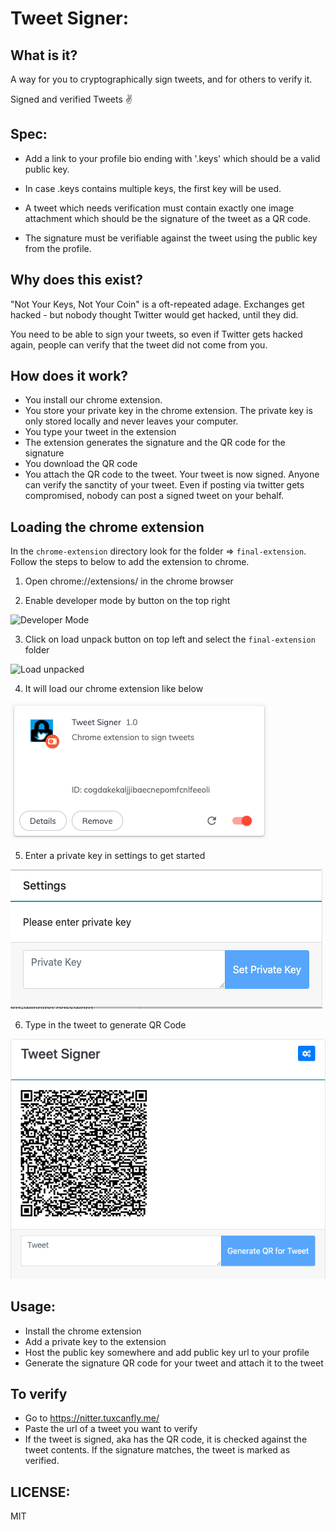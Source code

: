 Tweet Signer:
=============

What is it?
------------

A way for you to cryptographically sign tweets, and for others to verify it.

Signed and verified Tweets ✌

Spec:
-----

* Add a link to your profile bio ending with '.keys' which should be a valid
  public key.

* In case .keys contains multiple keys, the first key will be used.

* A tweet which needs verification must contain exactly one image attachment
  which should be the signature of the tweet as a QR code.

* The signature must be verifiable against the tweet using the public key from
  the profile.

Why does this exist?
----------------------

"Not Your Keys, Not Your Coin" is a oft-repeated adage. 
Exchanges get hacked - but nobody thought Twitter would get hacked, until they did. 

You need to be able to sign your tweets, so even if Twitter gets hacked again, people can verify that the tweet did not come from you.    

How does it work?
--------------------

- You install our chrome extension.
- You store your private key in the chrome extension. The private key is only stored locally and never leaves your computer.
- You type your tweet in the extension
- The extension generates the signature and the QR code for the signature
- You download the QR code
- You attach the QR code to the tweet. Your tweet is now signed. Anyone can verify the sanctity of your tweet. Even if posting via twitter gets compromised, nobody can post a signed tweet on your behalf. 



Loading the chrome extension
-------------------------------

In the `chrome-extension` directory look for the folder => `final-extension`. Follow the steps to below to add the extension to chrome.


1. Open chrome://extensions/ in the chrome browser


2. Enable developer mode by button on the top right 

![](https://lh4.googleusercontent.com/bRQJjstXpYmFXy_mna363Id00Pz8LJ6dDQCebJvJ990v_3WWcEifkCfsQ2HUxKZHM9G5hpmN--ZkqZ3XNDZ12IRYzHt0ClVEHaY3xOxkpRZF5pLpRgE9_R4iSHrrQrOEwCPIKa6V "Developer Mode")


3. Click on load unpack button on top left and select the `final-extension` folder

![](https://lh6.googleusercontent.com/-fBaT9aWtboCKa70SRuejDkLF-QxAsNRmOklhRaeMGtuVchCBX33pZ5KbiZr09t0xU7oNuWMzwp-eTnBfwSqcWTJG8S30FgzR8_MGMZMve77jmwlYRYoO3wEpXzWv8amInT5QYpT "Load unpacked")


4. It will load our chrome extension like below

 ![](chrome-extension/images/extension.png)

5. Enter a private key in settings to get started

![](chrome-extension/images/settings.png)

6. Type in the tweet to generate QR Code

![](chrome-extension/images/result.png)



Usage:
-------------

- Install the chrome extension
- Add a private key to the extension
- Host the public key somewhere and add public key url to your profile
- Generate the signature QR code for your tweet and attach it to the tweet

To verify
-------------

- Go to https://nitter.tuxcanfly.me/
- Paste the url of a tweet you want to verify
- If the tweet is signed, aka has the QR code, it is checked against the tweet contents. If the signature matches, the tweet is marked as verified.
  

LICENSE:
------------

MIT
